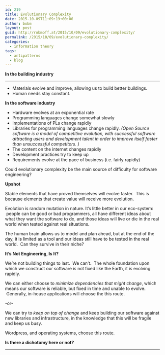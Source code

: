 ```yaml
---
id: 219
title: Evolutionary Complexity
date: 2015-10-09T11:09:19+00:00
author: bobm
layout: post
guid: http://robmoff.at/2015/10/09/evolutionary-complexity/
permalink: /2015/10/09/evolutionary-complexity/
categories:
  - information theory
tags:
  - antipatterns
  - blog
---
```

**In the building industry**
  
****

  * Materials evolve and improve, allowing us to build better buildings.
  * Human needs stay constant.  

**In the software industry**

  * Hardware evolves at an exponential rate
  * Programming languages change somewhat slowly
  * Implementations of PLs change rapidly
  * Libraries for programming languages change rapidly. _(Open Source software is a model of competitive evolution, with successful software attracting users and development talent in order to improve itself faster than unsuccessful competitors. )_
  * The content on the internet changes rapidly
  * Development practices try to keep up
  * Requirements evolve at the pace of business (i.e. fairly rapidly)

Could evolutionary complexity be the main source of difficulty for software engineering?  

**Upshot**

Stable elements that have proved themselves will evolve faster.  This is because elements that create value will receive more evolution.

Evolution is random mutation in nature. It’s little better in our eco-system:  people can be good or bad programmers, all have different ideas about what they want the software to do, and those ideas will live or die in the real world when tested against real situations.

The human brain allows us to model and plan ahead, but at the end of the day, it is limited as a tool and our ideas still have to be tested in the real world.  Can they survive in their niche?

**It’s Not Engineering, Is It?**

We’re not building things to last.  We can’t.  The whole foundation upon which we construct our software is not fixed like the Earth, it is evolving rapidly.  

We can either choose to _minimize dependencies that might change_, which means our software is reliable, but fixed in time and unable to evolve.  Generally, in-house applications will choose the this route. 

-or-

We can try to _keep on top of change_ and keep building our software against new libraries and infrastructure, in the knowledge that this will be fragile and keep us busy.  
  
Wordpress, and operating systems, choose this route. 

**Is there a dichotomy here or not?**
  
****